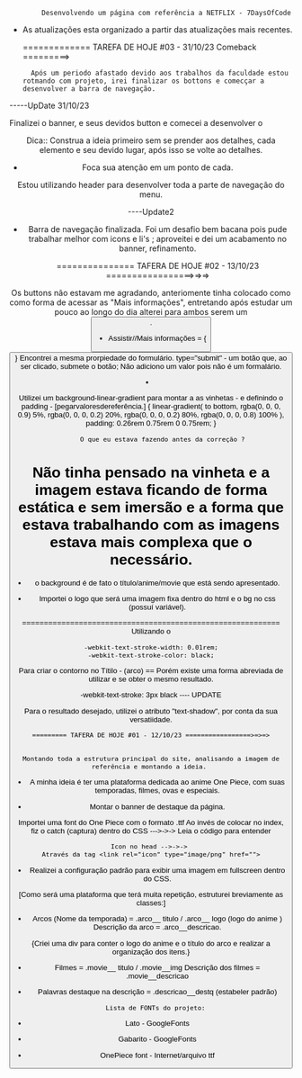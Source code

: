            Desenvolvendo um página com referência a NETFLIX - 7DaysOfCode


* As atualizações esta organizado a partir das atualizações mais recentes.
            
    =============  TAREFA DE HOJE #03 - 31/10/23 Comeback =========> 

        Após um periodo afastado devido aos trabalhos da faculdade estou rotmando com projeto, irei finalizar os bottons e comecçar a desenvolver a barra de navegação.

-----UpDate 31/10/23

Finalizei o banner, e seus devidos button e comecei a desenvolver o
 <header nav> 

 Dica:: Construa a ideia primeiro sem se prender aos detalhes, cada elemento e seu devido lugar, após isso se volte ao detalhes. 

  * Foca sua atenção em um ponto de cada.  

Estou utilizando header para desenvolver toda a parte de navegação do menu.

----Update2

* Barra de navegação finalizada. Foi um desafio bem bacana pois pude trabalhar melhor com icons e li's ; aproveitei e dei um acabamento no banner, refinamento. 




    =============== TAFERA DE HOJE #02 - 13/10/23 =================>=>=>

 Os buttons não estavam me agradando, anteriomente tinha colocado como <a> como forma de acessar as "Mais informações", entretando após estudar um pouco ao longo do dia alterei para ambos serem um <button>. 

 * Assistir//Mais informações = {<button type="submit" class="#">} Encontrei a mesma prorpiedade do formulário. type="submit" - um botão que, ao ser clicado, submete o botão; Não adiciono um valor pois não é um formalário. 

* Utilizei um background-linear-gradient para montar a as vinhetas - e definindo o padding - [pegarvaloresdereferência.]
{
    linear-gradient( to bottom,
    rgba(0, 0, 0, 0.9) 5%,
    rgba(0, 0, 0, 0.2) 20%,
    rgba(0, 0, 0, 0.2) 80%,
    rgba(0, 0, 0, 0.8) 100%
    ),
    padding: 0.26rem 0.75rem 0 0.75rem;
}
            
             O que eu estava fazendo antes da correção ? 

Não tinha pensado na vinheta e a imagem estava ficando de forma estática e sem imersão e a forma que estava trabalhando com as imagens estava mais complexa que o necessário. 
======================================================================= 
* o background é de fato o título/anime/movie que está sendo apresentado.

* Importei o logo que será uma imagem fixa dentro do html e o bg no css (possuí variável).

===========================================================
Utilizando o  

    -webkit-text-stroke-width: 0.01rem;
    -webkit-text-stroke-color: black;

Para criar o contorno no Títilo - (arco) == Porém existe uma forma abreviada de utilizar e se obter o mesmo resultado. 

-webkit-text-stroke: 3px black ---- UPDATE

Para o resultado desejado, utilizei o atributo "text-shadow", por conta da sua versatiidade. 


    ========= TAFERA DE HOJE #01 - 12/10/23 =================>=>=>


    Montando toda a estrutura principal do site, analisando a imagem de referência e montando a ideia. 

* A minha ideia é ter uma plataforma dedicada ao anime One Piece, com suas temporadas, filmes, ovas e especiais. 

* Montar o banner de destaque da página.

Importei uma font do One Piece com o formato .ttf 
Ao invés de colocar no index, fiz o catch (captura) dentro do CSS --->->-> Leia o código para entender 

    Icon no head -->->-> 
    Através da tag <link rel="icon" type="image/png" href="">

  * Realizei a configuração padrão para exibir uma imagem em fullscreen dentro do CSS. 

  [Como será uma plataforma que terá muita repetição, estruturei breviamente as classes:]
  
  * Arcos (Nome da temporada) = .arco__ titulo /
                                 .arco__ logo (logo do anime )
    Descrição da arco = .arco__descricao.

  {Criei uma div para conter o logo do anime e o título do arco e realizar a organização dos itens.}
 
  * Filmes = .movie__ titulo / .movie__img
    Descrição dos filmes = .movie__descricao

  * Palavras destaque na descrição = .descricao__destq (estabeler padrão)
  
 
        Lista de FONTs do projeto: 
* Lato - GoogleFonts
* Gabarito - GoogleFonts
* OnePiece font - Internet/arquivo ttf



  



